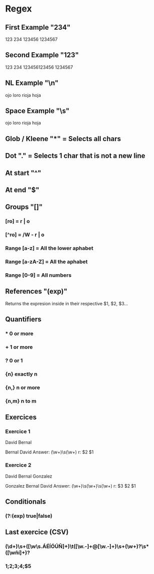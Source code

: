 # Regex

## First Example "234"
123
234
123456
1234567

## Second Example "123"
123
234
123456123456
1234567

## NL Example "\n"
ojo loro rioja hoja
  
 

## Space Example "\s"
ojo loro rioja hoja
  
 

## Glob / Kleene "*" = Selects all chars
## Dot "." = Selects 1 char that is not a new line

## At start "^"
## At end "$"

## Groups "[]"
### [ro] = r | o
### [^ro] = /W - r | o
### Range [a-z] = All the lower aphabet
### Range [a-zA-Z] = All the aphabet
### Range [0-9] = All numbers

## References "(exp)" 
Returns the expresion inside in their respective $1, $2, $3...

## Quantifiers
### * 0 or more
### + 1 or more
### ? 0 or 1
### {n} exactly n
### {n,} n or more
### {n,m} n to m 

## Exercices

### Exercice 1
David Bernal

Bernal David
Answer: (\w+)\s(\w+) r: $2 $1

### Exercice 2
David Bernal Gonzalez

Gonzalez Bernal David
Answer: (\w+)\s(\w+)\s(\w+) r: $3 $2 $1

## Conditionals
### (?:(exp) true|false)

## Last exercice (CSV)
### (\d+)\s+([\w\s\.ÁÉÍÓÚÑ]+)\t([\w\.-]+@[\w\.-]+)\s+(\w+)?\s*([\wñí]+)?
### $1;$2;$3;$4;$5